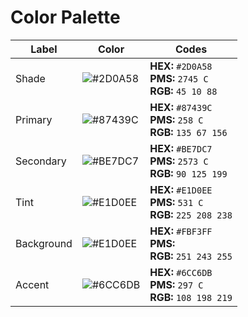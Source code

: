 # Color Palette

| Label | Color | Codes |
|-------|-------|-------|
| Shade | ![#2D0A58](https://via.placeholder.com/64x64/2D0A58/FFFFFF?text=+) | **HEX:** `#2D0A58`<br>**PMS:** `2745 C`<br>**RGB:** `45 10 88` |
| Primary | ![#87439C](https://via.placeholder.com/64x64/87439C/FFFFFF?text=+) | **HEX:** `#87439C`<br>**PMS:** `258 C`<br>**RGB:** `135 67 156` |
| Secondary | ![#BE7DC7](https://via.placeholder.com/64x64/BE7DC7/FFFFFF?text=+) | **HEX:** `#BE7DC7`<br>**PMS:** `2573 C`<br>**RGB:** `90 125 199` |
| Tint | ![#E1D0EE](https://via.placeholder.com/64x64/E1D0EE/FFFFFF?text=+) | **HEX:** `#E1D0EE`<br>**PMS:** `531 C`<br>**RGB:** `225 208 238` |
| Background | ![#E1D0EE](https://via.placeholder.com/64x64/FBF3FF/FFFFFF?text=+) | **HEX:** `#FBF3FF`<br>**PMS:**<br>**RGB:** `251 243 255` |
| Accent | ![#6CC6DB](https://via.placeholder.com/64x64/6CC6DB/FFFFFF?text=+) | **HEX:** `#6CC6DB`<br>**PMS:** `297 C`<br>**RGB:** `108 198 219` |

